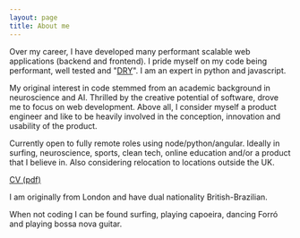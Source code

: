 ```yaml
---
layout: page
title: About me
---
```


Over my career, I have developed many performant scalable web applications (backend and frontend). I pride myself on my code being performant, well tested and
"[DRY](https://en.wikipedia.org/wiki/Don't_repeat_yourself)". I am an expert in python and javascript.

My original interest in code stemmed from an academic background in neuroscience and AI. Thrilled by the creative potential of software, drove me to focus on web development. Above all, I consider myself a product engineer and like to be heavily involved in the conception, innovation and usability of the product.

Currently open to fully remote roles using node/python/angular. Ideally in surfing, neuroscience, sports, clean tech, online education and/or a product that I believe in. Also considering relocation to locations outside the UK.

[CV (pdf)](/assets/cv.pdf)

I am originally from London and have dual nationality British-Brazilian.

When not coding I can be found surfing, playing capoeira, dancing Forró and playing bossa nova guitar.
